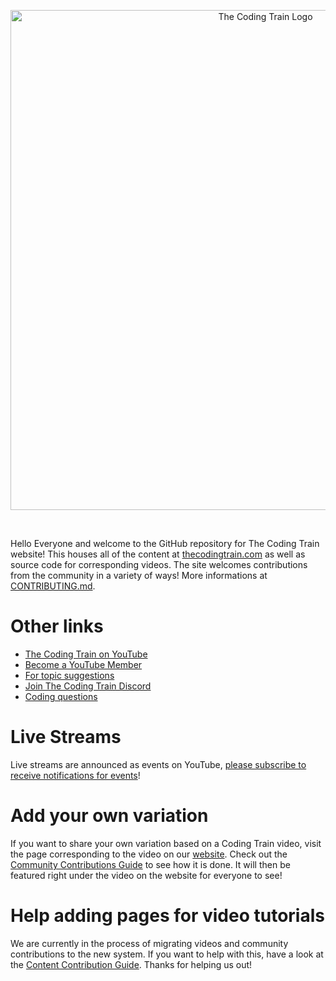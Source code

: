 <p align="center">
  <img width="800" alt="The Coding Train Logo" src="https://github.com/CodingTrain/website/blob/master/.github/logo.png?raw=true">
</p>
</br>

Hello Everyone and welcome to the GitHub repository for The Coding Train website! This houses all of the content at <a href="https://thecodingtrain.com/">thecodingtrain.com</a> as well as source code for corresponding videos. The site welcomes contributions from the community in a variety of ways! More informations at <a href="CONTRIBUTING.md">CONTRIBUTING.md</a>.

# Other links

- [The Coding Train on YouTube](https://www.youtube.com/thecodingtrain/)
- [Become a YouTube Member](https://youtube.com/thecodingtrain/join)
- [For topic suggestions](https://github.com/CodingTrain/Rainbow-Topics/)
- [Join The Coding Train Discord](https://discord.gg/hPuGy2g)
- [Coding questions](https://discourse.processing.org)

# Live Streams

Live streams are announced as events on YouTube, [please subscribe to receive notifications for events](https://www.youtube.com/channel/UCvjgXvBlbQiydffZU7m1_aw/subscribe)!

# Add your own variation

If you want to share your own variation based on a Coding Train video, visit the page corresponding to the video on our [website](http://thecodingtrain.com). Check out the [Community Contributions Guide](https://thecodingtrain.com/Guides/community-contribution-guide.html) to see how it is done. It will then be featured right under the video on the website for everyone to see!

# Help adding pages for video tutorials

We are currently in the process of migrating videos and community contributions to the new system. If you want to help with this, have a look at the [Content Contribution Guide](https://thecodingtrain.com/Guides/content-contribution-guide.html). Thanks for helping us out!
